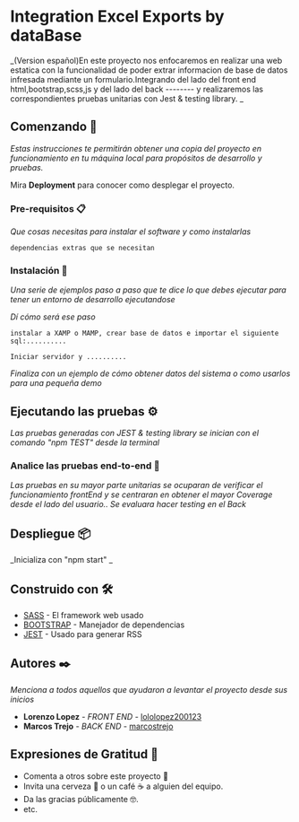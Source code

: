 # Integration Excel Exports by dataBase

_(Version español)En este proyecto nos enfocaremos en realizar una web estatica con la funcionalidad de poder extrar informacion de base de datos infresada mediante un formulario.Integrando del lado del front end html,bootstrap,scss,js y del lado del back -------- y realizaremos las correspondientes pruebas unitarias con Jest & testing library.  _

## Comenzando 🚀

_Estas instrucciones te permitirán obtener una copia del proyecto en funcionamiento en tu máquina local para propósitos de desarrollo y pruebas._

Mira **Deployment** para conocer como desplegar el proyecto.


### Pre-requisitos 📋

_Que cosas necesitas para instalar el software y como instalarlas_

```
dependencias extras que se necesitan 
```

### Instalación 🔧

_Una serie de ejemplos paso a paso que te dice lo que debes ejecutar para tener un entorno de desarrollo ejecutandose_

_Dí cómo será ese paso_

```
instalar a XAMP o MAMP, crear base de datos e importar el siguiente sql:..........
```

```
Iniciar servidor y ..........
```

_Finaliza con un ejemplo de cómo obtener datos del sistema o como usarlos para una pequeña demo_

## Ejecutando las pruebas ⚙️

_Las pruebas generadas con JEST & testing library se inician con el comando "npm TEST" desde la terminal_

### Analice las pruebas end-to-end 🔩

_Las pruebas en su mayor parte unitarias se ocuparan de verificar el funcionamiento frontEnd y se centraran en obtener el mayor Coverage desde el lado del usuario.. Se evaluara hacer testing en el Back_


## Despliegue 📦

_Inicializa con "npm start" _

## Construido con 🛠️

* [SASS](http://www.dropwizard.io/1.0.2/docs/) - El framework web usado
* [BOOTSTRAP](https://maven.apache.org/) - Manejador de dependencias
* [JEST](https://rometools.github.io/rome/) - Usado para generar RSS


## Autores ✒️

_Menciona a todos aquellos que ayudaron a levantar el proyecto desde sus inicios_

* **Lorenzo Lopez** - *FRONT END* - [lololopez200123](https://github.com/lololopez200123)
* **Marcos Trejo** - *BACK END* - [marcostrejo](https://github.com/marcostrejo)


## Expresiones de Gratitud 🎁

* Comenta a otros sobre este proyecto 📢
* Invita una cerveza 🍺 o un café ☕ a alguien del equipo. 
* Da las gracias públicamente 🤓.
* etc.
